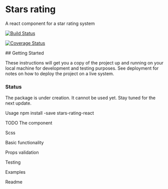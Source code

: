 # Stars rating

A react component for a star rating system

<p>
<a href="https://travis-ci.org/andreeasimona/stars-rating-react" rel="nofollow"><img src="https://travis-ci.org/andreeasimona/stars-rating-react.svg?branch=master" alt="Build Status" data-canonical-src="https://travis-ci.org/andreeasimona/stars-rating-react.svg?branch=master?style=flat-square" style="max-width:100%;"></a>

<a href='https://coveralls.io/github/andreeasimona/stars-rating-react?branch=master'><img src='https://coveralls.io/repos/github/andreeasimona/stars-rating-react/badge.svg?branch=master' alt='Coverage Status' /></a>
</p>
## Getting Started

These instructions will get you a copy of the project up and running on your local machine for development and testing purposes. See deployment for notes on how to deploy the project on a live system.

### Status
The package is under creation. It cannot be used yet. Stay tuned for the next update.

Usage
npm install -save stars-rating-react

TODO
The component

Scss

Basic functionality

Props validation

Testing

Examples

Readme